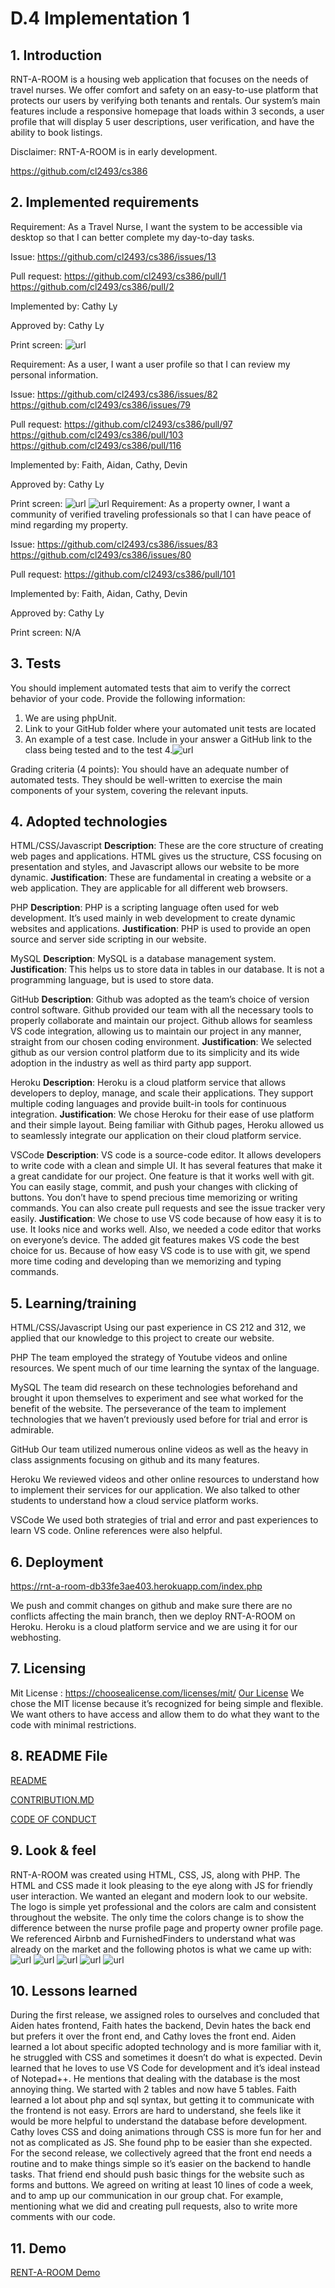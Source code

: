 # D.4 Implementation 1

## 1. Introduction

RNT-A-ROOM is a housing web application that focuses on the needs of travel nurses. We offer comfort and safety on an easy-to-use platform that protects our users by verifying both tenants and rentals. Our system’s main features include a responsive homepage that loads within 3 seconds, a user profile that will display 5 user descriptions, user verification, and have the ability to book listings. 

Disclaimer: RNT-A-ROOM is in early development.

https://github.com/cl2493/cs386

## 2. Implemented requirements

Requirement: As a Travel Nurse, I want the system to be accessible via desktop so that I can better complete my day-to-day tasks.

Issue:
https://github.com/cl2493/cs386/issues/13

Pull request:
https://github.com/cl2493/cs386/pull/1
https://github.com/cl2493/cs386/pull/2


Implemented by: Cathy Ly

Approved by: Cathy Ly

Print screen: 
![url](https://github.com/cl2493/cs386/blob/a8e872dec36b748953a8a76e19b1852ca1a7e2db/assets/desktop.png)

Requirement: As a user, I want a user profile so that I can review my personal information.

Issue:
https://github.com/cl2493/cs386/issues/82
https://github.com/cl2493/cs386/issues/79


Pull request:
https://github.com/cl2493/cs386/pull/97
https://github.com/cl2493/cs386/pull/103
https://github.com/cl2493/cs386/pull/116


Implemented by: Faith, Aidan, Cathy, Devin

Approved by: Cathy Ly

Print screen: 
![url](https://github.com/cl2493/cs386/blob/90446f1638e98e549e49fd5f8b5cb6f5e22a1539/assets/nurse-profile.png)
![url](https://github.com/cl2493/cs386/blob/ceac6939dff5c74103dc09f64a146e54484c30a5/assets/property-owner.png)
Requirement: As a property owner, I want a community of verified traveling professionals so that I can have peace of mind regarding my property.


Issue:
https://github.com/cl2493/cs386/issues/83
https://github.com/cl2493/cs386/issues/80


Pull request:
https://github.com/cl2493/cs386/pull/101


Implemented by: Faith, Aidan, Cathy, Devin

Approved by: Cathy Ly

Print screen: N/A


## 3. Tests
You should implement automated tests that aim to verify the correct behavior of your code. Provide the following information:

1. We are using phpUnit.
2. Link to your GitHub folder where your automated unit tests are located
3. An example of a test case. Include in your answer a GitHub link to the class being tested and to the test
4.![url](https://github.com/cl2493/cs386/blob/ceac6939dff5c74103dc09f64a146e54484c30a5/assets/phpunit.png)

Grading criteria (4 points): You should have an adequate number of automated tests. They should be well-written to exercise the main components of your system, covering the relevant inputs.

## 4. Adopted technologies
HTML/CSS/Javascript
**Description**:
These are the core structure of creating web pages and applications. HTML gives us the structure, CSS focusing on presentation and styles, and Javascript allows our website to be more dynamic.
**Justification**: 
These are fundamental in creating a website or a web application. They are applicable for all different web browsers.

PHP
**Description**: PHP is a scripting language often used for web development. It’s used mainly in web development to create dynamic websites and applications.
**Justification**: PHP is used to provide an open source and server side scripting in our website.

MySQL
**Description**: MySQL is a database management system. 
**Justification**: This helps us to store data in tables in our database. It is not a programming language, but is used to store data.

GitHub
**Description**:
Github was adopted as the team’s choice of version control software. Github provided our team with all the necessary tools to properly collaborate and maintain our project. Github allows for seamless VS code integration, allowing us to maintain our project in any manner, straight from our chosen coding environment.
**Justification**:
We selected github as our version control platform due to its simplicity and its wide adoption in the industry as well as third party app support. 

Heroku
**Description**:
Heroku is a cloud platform service that allows developers to deploy, manage, and scale their applications. They support multiple coding languages and provide built-in tools for continuous integration.
**Justification**:
We chose Heroku for their ease of use platform and their simple layout. Being familiar with Github pages, Heroku allowed us to seamlessly integrate our application on their cloud platform service.

VSCode
**Description**: VS code is a source-code editor. It allows developers to write code with a clean and simple UI. It has several features that make it a great candidate for our project. One feature is that it works well with git. You can easily stage, commit, and push your changes with clicking of buttons. You don’t have to spend precious time memorizing or writing commands. You can also create pull requests and see the issue tracker very easily.
**Justification**: We chose to use VS code because of how easy it is to use. It looks nice and works well. Also, we needed a code editor that works on everyone’s device. The added git features makes VS code the best choice for us. Because of how easy VS code is to use with git, we spend more time coding and developing than we memorizing and typing commands.

## 5. Learning/training
HTML/CSS/Javascript
Using our past experience in CS 212 and 312, we applied that our knowledge to this project to create our website.

PHP
The team employed the strategy of Youtube videos and online resources. We spent much of our time learning the syntax of the language.

MySQL
The team did research on these technologies beforehand and brought it upon themselves to experiment and see what worked for the benefit of the website. The perseverance of the team to implement technologies that we haven’t previously used before for trial and error is admirable.

GitHub
Our team utilized numerous online videos as well as the heavy in class assignments focusing on github and its many features.

Heroku
We reviewed videos and other online resources to understand how to implement their services for our application. We also talked to other students to understand how a cloud service platform works.

VSCode
We used both strategies of trial and error and past experiences to learn VS code. Online references were also helpful.

## 6. Deployment
https://rnt-a-room-db33fe3ae403.herokuapp.com/index.php

We push and commit changes on github and make sure there are no conflicts affecting the main branch, then we deploy RNT-A-ROOM on Heroku. Heroku is a cloud platform service and we are using it for our webhosting.

## 7. Licensing
Mit License : https://choosealicense.com/licenses/mit/
[Our License](https://github.com/cl2493/cs386/blob/main/LICENSE)
We chose the MIT license because it’s recognized for being simple and flexible. We want others to have access and allow them to do what they want to the code with minimal restrictions.

## 8. README File
[README](https://github.com/cl2493/cs386/blob/main/README.md)

[CONTRIBUTION.MD](https://github.com/cl2493/cs386/blob/main/CONTRIBUTING.md)

[CODE OF CONDUCT](https://github.com/cl2493/cs386/blob/main/CODE_OF_CONDUCT.md)
## 9. Look & feel
RNT-A-ROOM was created using HTML, CSS, JS, along with PHP. The HTML and CSS made it look pleasing to the eye along with JS for friendly user interaction. We wanted an elegant and modern look to our website. The logo is simple yet professional and the colors are calm and consistent throughout the website. The only time the colors change is to show the difference between the nurse profile page and property owner profile page. We referenced Airbnb and FurnishedFinders to understand what was already on the market and the following photos is what we came up with:
![url](https://github.com/cl2493/cs386/blob/f02a68ab9df2b38a387e6ab20f7f864d0bd9bb05/assets/signup.png)
![url](https://github.com/cl2493/cs386/blob/90446f1638e98e549e49fd5f8b5cb6f5e22a1539/assets/nurse-profile.png)
![url](https://github.com/cl2493/cs386/blob/ceac6939dff5c74103dc09f64a146e54484c30a5/assets/property-owner.png)
![url](https://github.com/cl2493/cs386/blob/a8e872dec36b748953a8a76e19b1852ca1a7e2db/assets/desktop.png)
![url](https://github.com/cl2493/cs386/blob/1bb588656a4cd86845b4d965f209ab7ff48b489b/assets/directory-home.png)
## 10. Lessons learned
During the first release, we assigned roles to ourselves and concluded that Aiden hates frontend, Faith hates the backend, Devin hates the back end but prefers it over the front end, and Cathy loves the front end. Aiden learned a lot about specific adopted technology and is more familiar with it, he struggled with CSS and sometimes it doesn’t do what is expected. Devin learned that he loves to use VS Code for development and it’s ideal instead of Notepad++. He mentions that dealing with the database is the most annoying thing. We started with 2 tables and now have 5 tables. Faith learned a lot about php and sql syntax, but getting it to communicate with the frontend is not easy. Errors are hard to understand, she feels like it would be more helpful to understand the database before development. Cathy loves CSS and doing animations through CSS is more fun for her and not as complicated as JS. She found php to be easier than she expected. For the second release, we collectively agreed that the front end needs a routine and to make things simple so it’s easier on the backend to handle tasks. That friend end should push basic things for the website such as forms and buttons. We agreed on writing at least 10 lines of code a week, and to amp up our communication in our group chat. For example, mentioning what we did and creating pull requests, also to write more comments with our code.

## 11. Demo
[RENT-A-ROOM Demo](https://drive.google.com/file/d/1X09KP0NJy46pzPvZEwxM_6r5hLa022jE/view)

